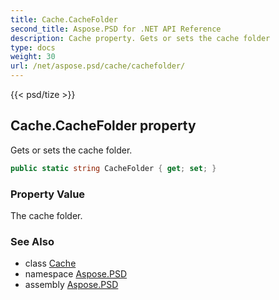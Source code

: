 ```yaml
---
title: Cache.CacheFolder
second_title: Aspose.PSD for .NET API Reference
description: Cache property. Gets or sets the cache folder
type: docs
weight: 30
url: /net/aspose.psd/cache/cachefolder/
---
```

{{< psd/tize >}}
## Cache.CacheFolder property

Gets or sets the cache folder.

```csharp
public static string CacheFolder { get; set; }
```

### Property Value

The cache folder.

### See Also

* class [Cache](../)
* namespace [Aspose.PSD](../../../aspose.psd/)
* assembly [Aspose.PSD](../../../)


